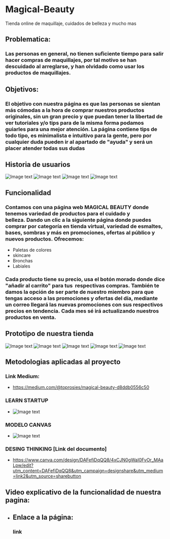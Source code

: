 # Magical-Beauty
Tienda online de maquillaje, cuidados de belleza y mucho mas
## Problematica:

### Las personas en general, no tienen suficiente tiempo para salir hacer compras de maquillajes, por tal motivo se han descuidado al arreglarse, y han olvidado como usar los productos de maquillajes.

## Objetivos:

### El objetivo con nuestra página es que las personas se sientan más cómodas a la hora de comprar nuestros productos originales, sin un gran precio y que puedan tener la libertad de ver tutoriales y/o tips para de la misma forma podamos guiarles para una mejor atención. La página contiene tips de todo tipo, es minimalista e intuitivo para la gente, pero por cualquier duda pueden ir al apartado de "ayuda" y será un placer atender todas sus dudas

## Historia de usuarios
![Image text](assets/hs/1.png)
![Image text](assets/hs/2.png)
![Image text](assets/hs/3.png)
![Image text](assets/hs/4.png)
## Funcionalidad

### Contamos con una página web MAGICAL BEAUTY donde tenemos variedad de productos para el cuidado y belleza. Dando un clic a la siguiente página donde puedes comprar por categoría en tienda virtual, variedad de esmaltes, bases, sombras y más en promociones, ofertas al público y nuevos productos. Ofrecemos:

* Paletas de colores
* skincare
* Bronchas
* Labiales

### Cada producto tiene su precio, usa el botón morado donde dice "añadir al carrito" para tus  respectivas compras. También te damos la opción de ser parte de nuestro miembro para que tengas acceso a las promociones y ofertas del día, mediante un correo llegará las nuevas promociones con sus respectivos precios en tendencia. Cada mes sé irá actualizando nuestros productos en venta.


## Prototipo de nuestra tienda
![Image text](assets/pt/prot1.jpeg)
![Image text](assets/pt/prot2.jpeg)
![Image text](assets/pt/prot3.jpeg)
![Image text](assets/pt/prot4.jpeg)
![Image text](assets/pt/prot5.jpeg)

## Metodologias aplicadas al proyecto
### Link Medium:
* https://medium.com/@toprosies/magical-beauty-d8ddb0556c50

### LEARN STARTUP
* ![Image text](assets/cv/lj.png)



###  MODELO CANVAS
* ![Image text](assets/cv/bt.jpeg)

### DESING THINKING [Link del documento]
* https://www.canva.com/design/DAFefiDqQQ8/4xCJN0gWaI0FvOr_MAaLpw/edit?utm_content=DAFefiDqQQ8&utm_campaign=designshare&utm_medium=link2&utm_source=sharebutton
  
## Video explicativo de la funcionalidad de nuestra pagina:
* 
  ## Enlace a la página:
  ### link
